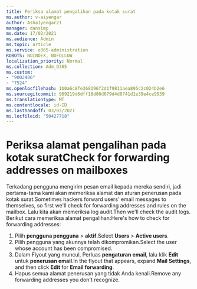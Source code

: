 ```yaml
---
title: Periksa alamat pengalihan pada kotak surat
ms.author: v-aiyengar
author: AshaIyengar21
manager: dansimp
ms.date: 17/02/2021
ms.audience: Admin
ms.topic: article
ms.service: o365-administration
ROBOTS: NOINDEX, NOFOLLOW
localization_priority: Normal
ms.collection: Adm_O365
ms.custom:
- "9002486"
- "7524"
ms.openlocfilehash: 1b0a6c8fe368196f2d1f9811aea895c2c024b2e6
ms.sourcegitcommit: 969219d6dff18d86d679d4d8741d1e39e4ce9539
ms.translationtype: MT
ms.contentlocale: id-ID
ms.lasthandoff: 03/03/2021
ms.locfileid: "50427718"
---
```

# <a name="check-for-forwarding-addresses-on-mailboxes"></a><span data-ttu-id="929e5-102">Periksa alamat pengalihan pada kotak surat</span><span class="sxs-lookup"><span data-stu-id="929e5-102">Check for forwarding addresses on mailboxes</span></span>

<span data-ttu-id="929e5-103">Terkadang pengguna mengirim pesan email kepada mereka sendiri, jadi pertama-tama kami akan memeriksa alamat dan aturan penerusan pada kotak surat.</span><span class="sxs-lookup"><span data-stu-id="929e5-103">Sometimes hackers forward users' email messages to themselves, so first we'll check for forwarding addresses and rules on the mailbox.</span></span> <span data-ttu-id="929e5-104">Lalu kita akan memeriksa log audit.</span><span class="sxs-lookup"><span data-stu-id="929e5-104">Then we'll check the audit logs.</span></span> <span data-ttu-id="929e5-105">Berikut cara memeriksa alamat pengalihan:</span><span class="sxs-lookup"><span data-stu-id="929e5-105">Here's how to check for forwarding addresses:</span></span>

1. <span data-ttu-id="929e5-106">Pilih **pengguna pengguna**  >  **aktif**.</span><span class="sxs-lookup"><span data-stu-id="929e5-106">Select **Users** > **Active users**.</span></span>
1. <span data-ttu-id="929e5-107">Pilih pengguna yang akunnya telah dikompromikan.</span><span class="sxs-lookup"><span data-stu-id="929e5-107">Select the user whose account has been compromised.</span></span>
1. <span data-ttu-id="929e5-108">Dalam Flyout yang muncul, Perluas **pengaturan email**, lalu klik **Edit** untuk **penerusan email**.</span><span class="sxs-lookup"><span data-stu-id="929e5-108">In the flyout that appears, expand **Mail Settings**, and then click **Edit** for **Email forwarding**.</span></span>
1. <span data-ttu-id="929e5-109">Hapus semua alamat penerusan yang tidak Anda kenali.</span><span class="sxs-lookup"><span data-stu-id="929e5-109">Remove any forwarding addresses you don't recognize.</span></span>